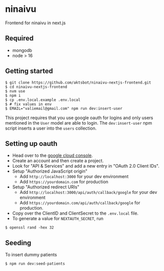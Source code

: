 # ninaivu

Frontend for ninaivu in next.js

## Required

- mongodb
- node > 16

## Getting started

```
$ git clone https://github.com/aktsbot/ninaivu-nextjs-frontend.git
$ cd ninaivu-nextjs-frontend
$ nvm use
$ npm i
$ cp .env.local.example .env.local
$ # fix values in env
$ EMAIL="valiemail@gmail.com" npm run dev:insert-user
```

This project requires that you use google oauth for logins and only
users mentioned in the `User` model are able to login. The `dev:insert-user`
npm script inserts a user into the `users` collection.

## Setting up oauth

- Head over to the [google cloud console](https://console.cloud.google.com).
- Create an account and then create a project.
- Look for "API & Services" and add a new entry in "OAuth 2.0 Client IDs".
- Setup "Authorized JavaScript origin"
  - Add `http://localhost:3000` for your dev environment
  - Add `https://yourdomain.com` for production
- Setup "Authorized redirect URIs"
  - Add `http://localhost:3000/api/auth/callback/google` for your dev environment
  - Add `https://yourdomain.com/api/auth/callback/google` for production.
- Copy over the ClientID and ClientSecret to the `.env.local` file.
- To generate a value for `NEXTAUTH_SECRET`, run

```
$ openssl rand -hex 32
```

## Seeding

To insert dummy patients

```
$ npm run dev:seed-patients
```
